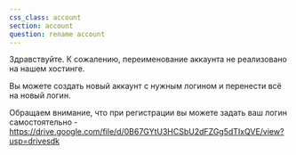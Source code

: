 ```yaml
---
css_class: account
section: account
question: rename account
---
```

Здравствуйте. К сожалению, переименование аккаунта не реализовано на нашем хостинге. 

Вы можете создать новый аккаунт с нужным логином и перенести всё на новый логин. 

Обращаем внимание, что при регистрации вы можете задать ваш логин самостоятельно - https://drive.google.com/file/d/0B67GYtU3HCSbU2dFZGg5dTIxQVE/view?usp=drivesdk